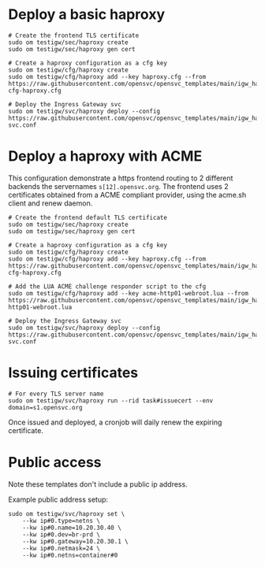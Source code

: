 # Deploy a basic haproxy

    # Create the frontend TLS certificate
    sudo om testigw/sec/haproxy create
    sudo om testigw/sec/haproxy gen cert

    # Create a haproxy configuration as a cfg key
    sudo om testigw/cfg/haproxy create
    sudo om testigw/cfg/haproxy add --key haproxy.cfg --from https://raw.githubusercontent.com/opensvc/opensvc_templates/main/igw_haproxy/basic-cfg-haproxy.cfg

    # Deploy the Ingress Gateway svc
    sudo om testigw/svc/haproxy deploy --config https://raw.githubusercontent.com/opensvc/opensvc_templates/main/igw_haproxy/basic-svc.conf

# Deploy a haproxy with ACME

This configuration demonstrate a https frontend routing to 2 different backends the servernames `s[12].opensvc.org`.
The frontend uses 2 certificates obtained from a ACME compliant provider, using the acme.sh client and renew daemon.

    # Create the frontend default TLS certificate
    sudo om testigw/sec/haproxy create
    sudo om testigw/sec/haproxy gen cert

    # Create a haproxy configuration as a cfg key
    sudo om testigw/cfg/haproxy create
    sudo om testigw/cfg/haproxy add --key haproxy.cfg --from https://raw.githubusercontent.com/opensvc/opensvc_templates/main/igw_haproxy/acme-cfg-haproxy.cfg

    # Add the LUA ACME challenge responder script to the cfg
    sudo om testigw/cfg/haproxy add --key acme-http01-webroot.lua --from https://raw.githubusercontent.com/opensvc/opensvc_templates/main/igw_haproxy/acme-http01-webroot.lua

    # Deploy the Ingress Gateway svc
    sudo om testigw/svc/haproxy deploy --config https://raw.githubusercontent.com/opensvc/opensvc_templates/main/igw_haproxy/acme-svc.conf

# Issuing certificates

    # For every TLS server name
    sudo om testigw/svc/haproxy run --rid task#issuecert --env domain=s1.opensvc.org

Once issued and deployed, a cronjob will daily renew the expiring certificate.

# Public access

Note these templates don't include a public ip address.

Example public address setup:

    sudo om testigw/svc/haproxy set \
        --kw ip#0.type=netns \
        --kw ip#0.name=10.20.30.40 \
        --kw ip#0.dev=br-prd \
        --kw ip#0.gateway=10.20.30.1 \
        --kw ip#0.netmask=24 \
        --kw ip#0.netns=container#0

